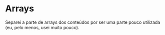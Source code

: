 # Arrays
Separei a parte de arrays dos conteúdos por ser uma parte pouco utilizada (eu, pelo menos, usei muito pouco).
